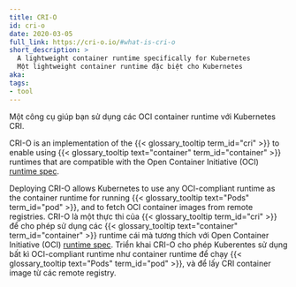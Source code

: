 ```yaml
---
title: CRI-O
id: cri-o
date: 2020-03-05
full_link: https://cri-o.io/#what-is-cri-o
short_description: >
  A lightweight container runtime specifically for Kubernetes
  Một lightweight container runtime đặc biệt cho Kubernetes
aka:
tags:
- tool
---
```

Một công cụ giúp bạn sử dụng các OCI container runtime với Kubernetes CRI.

<!--more-->

CRI-O is an implementation of the {{< glossary_tooltip term_id="cri" >}}
to enable using {{< glossary_tooltip text="container" term_id="container" >}}
runtimes that are compatible with the Open Container Initiative (OCI)
[runtime spec](http://www.github.com/opencontainers/runtime-spec).

Deploying CRI-O allows Kubernetes to use any OCI-compliant runtime as the container
runtime for running {{< glossary_tooltip text="Pods" term_id="pod" >}}, and to fetch
OCI container images from remote registries.
CRI-O là một thực thi của {{< glossary_tooltip term_id="cri" >}} để cho phép sử dụng các {{< glossary_tooltip text="container" term_id="container" >}} runtime cái mà tương thích với Open Container Initiative (OCI)
[runtime spec](http://www.github.com/opencontainers/runtime-spec).
Triển khai CRI-O cho phép Kuberentes sử dụng bất kì OCI-compliant runtime như container runtime để chạy {{< glossary_tooltip text="Pods" term_id="pod" >}}, và để lấy CRI container image từ các remote registry.